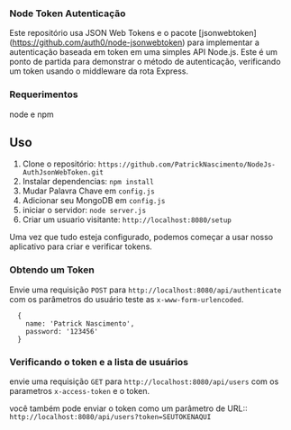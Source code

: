 ### Node Token Autenticação
  
 
 Este repositório usa JSON Web Tokens e o pacote [jsonwebtoken] (https://github.com/auth0/node-jsonwebtoken) para implementar a autenticação baseada em token em uma simples API Node.js.
 Este é um ponto de partida para demonstrar o método de autenticação, verificando um token usando o middleware da rota Express.
 
 
 ### Requerimentos
 
  node e npm
  
 ## Uso
 
 1. Clone o repositório: `https://github.com/PatrickNascimento/NodeJs-AuthJsonWebToken.git`
 2. Instalar dependencias: `npm install`
 3. Mudar Palavra Chave em `config.js`
 4. Adicionar seu MongoDB em  `config.js`
 5. iniciar o servidor: `node server.js`
 6. Criar um usuario visitante: `http://localhost:8080/setup`
 
 Uma vez que tudo esteja configurado, podemos começar a usar nosso aplicativo para criar e verificar tokens.
 
 ### Obtendo um Token
 
 Envie uma requisição  `POST` para `http://localhost:8080/api/authenticate` com os parâmetros do usuário teste as `x-www-form-urlencoded`. 
 
 ```
   {
     name: 'Patrick Nascimento',
     password: '123456'
   }
 ```
 
 ### Verificando o token e a lista de usuários
 
 envie uma requisição  `GET` para `http://localhost:8080/api/users` com os parametros `x-access-token` e o token.
 
 você também pode enviar o token como um parâmetro de URL:: `http://localhost:8080/api/users?token=SEUTOKENAQUI`
 
